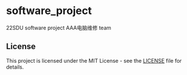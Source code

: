 # software_project
22SDU software project AAA电脑维修 team

## License

This project is licensed under the MIT License - see the [LICENSE](LICENSE) file for details.
